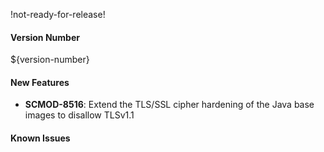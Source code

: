 !not-ready-for-release!

#### Version Number
${version-number}

#### New Features
- **SCMOD-8516**: Extend the TLS/SSL cipher hardening of the Java base images to disallow TLSv1.1

#### Known Issues
